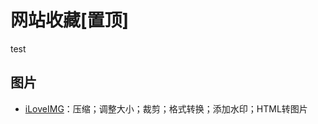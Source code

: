 # 网站收藏[置顶]


test

<!--more-->

## 图片

- [iLoveIMG](https://www.iloveimg.com/zh-cn)：压缩；调整大小；裁剪；格式转换；添加水印；HTML转图片
